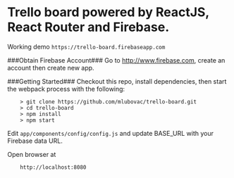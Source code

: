 Trello board powered by ReactJS, React Router and Firebase.
====
Working demo ```https://trello-board.firebaseapp.com```

###Obtain Firebase Account###
Go to http://www.firebase.com, create an account then create new app.

###Getting Started###
Checkout this repo, install dependencies, then start the webpack process with the following:

```
	> git clone https://github.com/mlubovac/trello-board.git
	> cd trello-board
	> npm install
	> npm start
```

Edit ```app/components/config/config.js``` and update BASE_URL with your Firebase data URL.

Open browser at
```
    http://localhost:8080
```